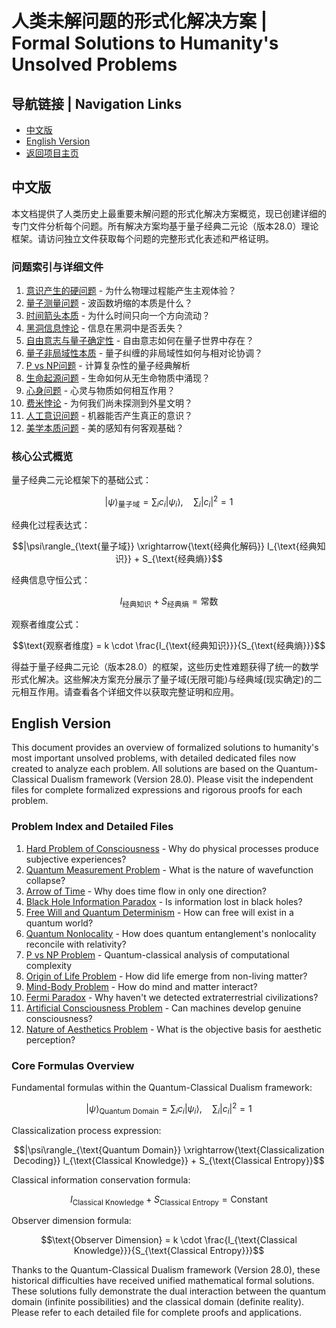 # 人类未解问题的形式化解决方案 | Formal Solutions to Humanity's Unsolved Problems

## 导航链接 | Navigation Links
- [中文版](#中文版)
- [English Version](#english-version)
- [返回项目主页](../README.md)

## 中文版

本文档提供了人类历史上最重要未解问题的形式化解决方案概览，现已创建详细的专门文件分析每个问题。所有解决方案均基于量子经典二元论（版本28.0）理论框架。请访问独立文件获取每个问题的完整形式化表述和严格证明。

### 问题索引与详细文件

1. [意识产生的硬问题](./unsolved_problems/consciousness_hard_problem.md) - 为什么物理过程能产生主观体验？
2. [量子测量问题](./unsolved_problems/quantum_measurement_problem.md) - 波函数坍缩的本质是什么？
3. [时间箭头本质](./unsolved_problems/arrow_of_time.md) - 为什么时间只向一个方向流动？
4. [黑洞信息悖论](./unsolved_problems/black_hole_information_paradox.md) - 信息在黑洞中是否丢失？
5. [自由意志与量子确定性](./unsolved_problems/free_will_determinism.md) - 自由意志如何在量子世界中存在？
6. [量子非局域性本质](./unsolved_problems/quantum_nonlocality.md) - 量子纠缠的非局域性如何与相对论协调？
7. [P vs NP问题](./unsolved_problems/p_vs_np.md) - 计算复杂性的量子经典解析
8. [生命起源问题](./unsolved_problems/origin_of_life.md) - 生命如何从无生命物质中涌现？
9. [心身问题](./unsolved_problems/mind_body_problem.md) - 心灵与物质如何相互作用？
10. [费米悖论](./unsolved_problems/fermi_paradox.md) - 为何我们尚未探测到外星文明？
11. [人工意识问题](./unsolved_problems/artificial_consciousness.md) - 机器能否产生真正的意识？
12. [美学本质问题](./unsolved_problems/nature_of_aesthetics.md) - 美的感知有何客观基础？

### 核心公式概览

量子经典二元论框架下的基础公式：

$$|\psi\rangle_{\text{量子域}} = \sum_i c_i|\psi_i\rangle, \quad \sum_i |c_i|^2=1$$

经典化过程表达式：

$$|\psi\rangle_{\text{量子域}} \xrightarrow{\text{经典化解码}} I_{\text{经典知识}} + S_{\text{经典熵}}$$

经典信息守恒公式：

$$I_{\text{经典知识}} + S_{\text{经典熵}} = \text{常数}$$

观察者维度公式：

$$\text{观察者维度} = k \cdot \frac{I_{\text{经典知识}}}{S_{\text{经典熵}}}$$

得益于量子经典二元论（版本28.0）的框架，这些历史性难题获得了统一的数学形式化解决。这些解决方案充分展示了量子域(无限可能)与经典域(现实确定)的二元相互作用。请查看各个详细文件以获取完整证明和应用。

## English Version

This document provides an overview of formalized solutions to humanity's most important unsolved problems, with detailed dedicated files now created to analyze each problem. All solutions are based on the Quantum-Classical Dualism framework (Version 28.0). Please visit the independent files for complete formalized expressions and rigorous proofs for each problem.

### Problem Index and Detailed Files

1. [Hard Problem of Consciousness](./unsolved_problems/consciousness_hard_problem.md) - Why do physical processes produce subjective experiences?
2. [Quantum Measurement Problem](./unsolved_problems/quantum_measurement_problem.md) - What is the nature of wavefunction collapse?
3. [Arrow of Time](./unsolved_problems/arrow_of_time.md) - Why does time flow in only one direction?
4. [Black Hole Information Paradox](./unsolved_problems/black_hole_information_paradox.md) - Is information lost in black holes?
5. [Free Will and Quantum Determinism](./unsolved_problems/free_will_determinism.md) - How can free will exist in a quantum world?
6. [Quantum Nonlocality](./unsolved_problems/quantum_nonlocality.md) - How does quantum entanglement's nonlocality reconcile with relativity?
7. [P vs NP Problem](./unsolved_problems/p_vs_np.md) - Quantum-classical analysis of computational complexity
8. [Origin of Life Problem](./unsolved_problems/origin_of_life.md) - How did life emerge from non-living matter?
9. [Mind-Body Problem](./unsolved_problems/mind_body_problem.md) - How do mind and matter interact?
10. [Fermi Paradox](./unsolved_problems/fermi_paradox.md) - Why haven't we detected extraterrestrial civilizations?
11. [Artificial Consciousness Problem](./unsolved_problems/artificial_consciousness.md) - Can machines develop genuine consciousness?
12. [Nature of Aesthetics Problem](./unsolved_problems/nature_of_aesthetics.md) - What is the objective basis for aesthetic perception?

### Core Formulas Overview

Fundamental formulas within the Quantum-Classical Dualism framework:

$$|\psi\rangle_{\text{Quantum Domain}} = \sum_i c_i|\psi_i\rangle, \quad \sum_i |c_i|^2=1$$

Classicalization process expression:

$$|\psi\rangle_{\text{Quantum Domain}} \xrightarrow{\text{Classicalization Decoding}} I_{\text{Classical Knowledge}} + S_{\text{Classical Entropy}}$$

Classical information conservation formula:

$$I_{\text{Classical Knowledge}} + S_{\text{Classical Entropy}} = \text{Constant}$$

Observer dimension formula:

$$\text{Observer Dimension} = k \cdot \frac{I_{\text{Classical Knowledge}}}{S_{\text{Classical Entropy}}}$$

Thanks to the Quantum-Classical Dualism framework (Version 28.0), these historical difficulties have received unified mathematical formal solutions. These solutions fully demonstrate the dual interaction between the quantum domain (infinite possibilities) and the classical domain (definite reality). Please refer to each detailed file for complete proofs and applications. 